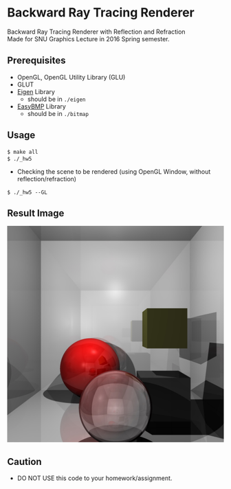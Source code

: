 # Backward Ray Tracing Renderer

Backward Ray Tracing Renderer with Reflection and Refraction  
Made for SNU Graphics Lecture in 2016 Spring semester.

## Prerequisites
- OpenGL, OpenGL Utility Library (GLU)
- GLUT
- [Eigen](http://eigen.tuxfamily.org/index.php?title=Main_Page) Library
  - should be in `./eigen`
- [EasyBMP](http://easybmp.sourceforge.net/) Library
  - should be in `./bitmap`

## Usage
```
$ make all
$ ./_hw5
```

- Checking the scene to be rendered (using OpenGL Window, without reflection/refraction)
```
$ ./_hw5 --GL
```

## Result Image
![Result_2048x2048](https://raw.githubusercontent.com/MyrmidonXD/2016s_Graphics_Hw/master/res_img/output_2048.jpg)


## Caution
- DO NOT USE this code to your homework/assignment.
